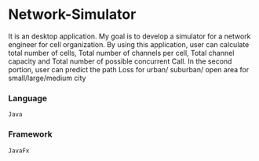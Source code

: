# Network-Simulator
It is an desktop application. My goal is to develop a simulator for a network engineer for cell organization. 
By using this application, user can calculate total number of cells, Total number of channels per cell, Total channel capacity and Total number of possible concurrent Call.
In the second portion, user can predict the path Loss for urban/ suburban/ open area for small/large/medium city
### Language
`Java`
### Framework
`JavaFx`
